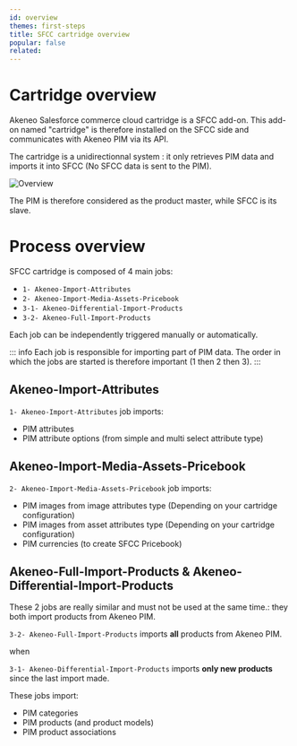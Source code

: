 ```yaml
---
id: overview
themes: first-steps
title: SFCC cartridge overview
popular: false
related:
---
```


# Cartridge overview

Akeneo Salesforce commerce cloud cartridge is a SFCC add-on.
This add-on named "cartridge" is therefore installed on the SFCC side and communicates with Akeneo PIM via its API.

The cartridge is a unidirectionnal system : it only retrieves PIM data and imports it into SFCC (No SFCC data is sent to the PIM).

![Overview](../img/overview.png)

The PIM is therefore considered as the product master, while SFCC is its slave.

# Process overview

SFCC cartridge is composed of 4 main jobs:
- `1- Akeneo-Import-Attributes`									
- `2- Akeneo-Import-Media-Assets-Pricebook`
- `3-1- Akeneo-Differential-Import-Products`
- `3-2- Akeneo-Full-Import-Products`

Each job can be independently triggered manually or automatically.

::: info
Each job is responsible for importing part of PIM data. The order in which the jobs are started is therefore important (1 then 2 then 3).
:::

## Akeneo-Import-Attributes

`1- Akeneo-Import-Attributes` job imports:
- PIM attributes
- PIM attribute options (from simple and multi select attribute type)

## Akeneo-Import-Media-Assets-Pricebook

`2- Akeneo-Import-Media-Assets-Pricebook` job imports:
- PIM images from image attributes type (Depending on your cartridge configuration)
- PIM images from asset attributes type (Depending on your cartridge configuration)
- PIM currencies (to create SFCC Pricebook)

## Akeneo-Full-Import-Products & Akeneo-Differential-Import-Products

These 2 jobs are really similar and must not be used at the same time.: they both import products from Akeneo PIM.

`3-2- Akeneo-Full-Import-Products` imports **all** products from Akeneo PIM.

when

`3-1- Akeneo-Differential-Import-Products` imports **only new products** since the last import made.

These jobs import:
- PIM categories
- PIM products (and product models)
- PIM product associations
